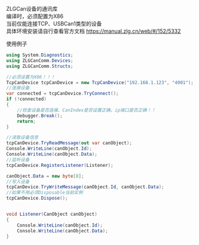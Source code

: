 


ZLGCan设备的通讯库   
编译时，必须配置为X86   
当前仅能连接TCP、USBCan1类型的设备   
具体环境安装请自行查看官方文档  https://manual.zlg.cn/web/#/152/5332

 使用例子
``` C#
using System.Diagnostics;
using ZLGCanComm.Devices;
using ZLGCanComm.Structs;

//必须设置为X86！！！
TcpCanDevice tcpCanDevice = new TcpCanDevice("192.168.1.123", "4001");
//连接设备
var connected = tcpCanDevice.TryConnect();
if (!connected)
{
    //检查设备是否连接、CanIndex是否设置正确。ip端口是否正确！！
    Debugger.Break();
    return;
}

//读取设备信息
tcpCanDevice.TryReadMessage(out var canObject);
Console.WriteLine(canObject.Id);
Console.WriteLine(canObject.Data);
//监听设备
tcpCanDevice.RegisterListener(Listener);

canObject.Data = new byte[8];
//写入设备
tcpCanDevice.TryWriteMessage(canObject.Id, canObject.Data);
//如果不用必须Disposable当前实例
tcpCanDevice.Dispose();


void Listener(CanObject canObject)
{
    Console.WriteLine(canObject.Id);
    Console.WriteLine(canObject.Data);
}
```
